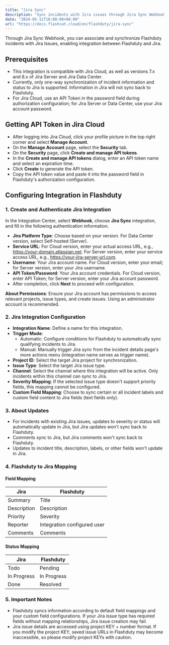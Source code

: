 ```yaml
---
title: "Jira Sync"
description: "Sync incidents with Jira issues through Jira Sync Webhook."
date: "2024-05-11T10:00:00+08:00"
url: "https://docs.flashcat.cloud/en/flashduty/jira-sync"
---
```


Through Jira Sync Webhook, you can associate and synchronize Flashduty incidents with Jira Issues, enabling integration between Flashduty and Jira.

## Prerequisites
- This integration is compatible with Jira Cloud, as well as versions 7.x and 8.x of Jira Server and Jira Data Center.
- Currently, only one-way synchronization of incident information and status to Jira is supported. Information in Jira will not sync back to Flashduty.
- For Jira Cloud, use an API Token in the password field during authorization configuration; for Jira Server or Data Center, use your Jira account password.

## Getting API Token in Jira Cloud

- After logging into Jira Cloud, click your profile picture in the top right corner and select **Manage Account**.
- On the **Manage Account** page, select the **Security** tab.
- On the **Security** page, click **Create and manage API tokens**.
- In the **Create and manage API tokens** dialog, enter an API token name and select an expiration time.
- Click **Create** to generate the API token.
- Copy the API token value and paste it into the password field in Flashduty's authorization configuration.

## Configuring Integration in Flashduty

### 1. Create and Authenticate Jira Integration
<div class="hide">

In the Integration Center, select **Webhook**, choose **Jira Sync** integration, and fill in the following authentication information.

</div>

- **Jira Platform Type**: Choose based on your version. For Data Center version, select Self-hosted (Server).
- **Service URL**: For Cloud version, enter your actual access URL, e.g., https://your-domain.atlassian.net. For Server version, enter your service access URL, e.g., https://your-jira-server-url.com.
- **Username**: Your Jira account name. For Cloud version, enter your email; for Server version, enter your Jira username.
- **API Token/Password**: Your Jira account credentials. For Cloud version, enter API Token; for Server version, enter your Jira account password.
- After completion, click **Next** to proceed with configuration.

**About Permissions**: Ensure your Jira account has permissions to access relevant projects, issue types, and create issues. Using an administrator account is recommended.

### 2. Jira Integration Configuration

- **Integration Name**: Define a name for this integration.
- **Trigger Mode**:
    - Automatic: Configure conditions for Flashduty to automatically sync qualifying incidents to Jira.
    - Manual: Manually trigger Jira sync from the incident details page's more actions menu (integration name serves as trigger name).
- **Project ID**: Select the target Jira project for synchronization.
- **Issue Type**: Select the target Jira issue type.
- **Channel**: Select the channel where this integration will be active. Only incidents within this channel can sync to Jira.
- **Severity Mapping**: If the selected issue type doesn't support priority fields, this mapping cannot be configured.
- **Custom Field Mapping**: Choose to sync certain or all incident labels and custom field content to Jira fields (text fields only).

### 3. About Updates

- For incidents with existing Jira issues, updates to severity or status will automatically update in Jira, but Jira updates won't sync back to Flashduty.
- Comments sync to Jira, but Jira comments won't sync back to Flashduty.
- Updates to incident title, description, labels, or other fields won't update in Jira.

### 4. Flashduty to Jira Mapping

#### Field Mapping

| Jira | Flashduty |
| ---------- | -------- |
| Summary | Title |
| Description | Description |
| Priority | Severity |
| Reporter | Integration configured user |
| Comments | Comments |

#### Status Mapping

| Jira | Flashduty |
| ---------- | -------- |
| Todo | Pending |
| In Progress | In Progress |
| Done | Resolved |

### 5. Important Notes

- Flashduty syncs information according to default field mappings and your custom field configurations. If your Jira issue type has required fields without mapping relationships, Jira issue creation may fail.
- Jira issue details are accessed using project KEY + number format. If you modify the project KEY, saved issue URLs in Flashduty may become inaccessible, so please modify project KEYs with caution.
